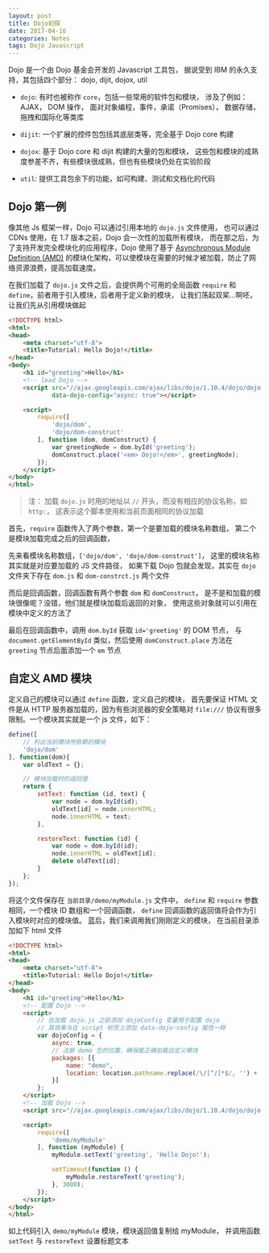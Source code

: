 ```yaml
---
layout: post
title: Dojo初探
date: 2017-04-16
categories: Notes
tags: Dojo Javascript
---
```


Dojo 是一个由 Dojo 基金会开发的 Javascript 工具包，
据说受到 IBM 的永久支持，其包括四个部分： dojo, dijit, dojox, util

 - `dojo`: 有时也被称作 `core`，包括一些常用的软件包和模块，
 涉及了例如： AJAX， DOM 操作， 面对对象编程，事件，承诺（Promises），
 数据存储，拖拽和国际化等类库  

 - `dijit`: 一个扩展的控件包包括其底层类等，完全基于 Dojo core 构建
 
 - `dojox`: 基于 Dojo core 和 dijit 构建的大量的包和模块，
 这些包和模块的成熟度参差不齐，有些模块很成熟，但也有些模块仍处在实验阶段

 - `util`: 提供工具包余下的功能，如可构建、测试和文档化的代码

## Dojo 第一例

像其他 Js 框架一样，Dojo 可以通过引用本地的 `dojo.js` 文件使用，
也可以通过 CDNs 使用，在 1.7 版本之前，Dojo 会一次性的加载所有模块，
而在那之后，为了支持开发完全模块化的应用程序，Dojo 使用了基于 
[Asynchronous Module Definition (AMD)](https://github.com/amdjs/amdjs-api/wiki/AMD)
的模块化架构，可以使模块在需要的时候才被加载，防止了网络资源浪费，提高加载速度。
  
在我们加载了 `dojo.js` 文件之后，会提供两个可用的全局函数 `require` 
和 `define`，前者用于引入模块，后者用于定义新的模块，
让我们荡起双桨...啊呸，让我们先从引用模块做起

```html
<!DOCTYPE html>
<html>
<head>
    <meta charset="utf-8">
    <title>Tutorial: Hello Dojo!</title>
</head>
<body>
    <h1 id="greeting">Hello</h1>
    <!-- load Dojo -->
    <script src="//ajax.googleapis.com/ajax/libs/dojo/1.10.4/dojo/dojo.js"
            data-dojo-config="async: true"></script>

    <script>
        require([
            'dojo/dom',
            'dojo/dom-construct'
        ], function (dom, domConstruct) {
            var greetingNode = dom.byId('greeting');
            domConstruct.place('<em> Dojo!</em>', greetingNode);
        });
    </script>
</body>
</html>
```

> 注： 加载 `dojo.js` 时用的地址以 `//` 开头，而没有相应的协议名称，如 `http:`，
> 这表示这个脚本使用和当前页面相同的协议加载

首先，`require` 函数传入了两个参数，第一个是要加载的模块名称数组，
第二个是模块加载完成之后的回调函数，
  
先来看模块名称数组，`['dojo/dom', 'dojo/dom-construct']`，
这里的模块名称其实就是对应要加载的 JS 文件路径，
如果下载 Dojo 包就会发现，其实在 `dojo` 文件夹下存在 `dom.js` 
和 `dom-constrct.js` 两个文件
  
而后是回调函数，回调函数有两个参数 `dom` 和 `domConstruct`，
是不是和加载的模块很像呢？没错，他们就是模块加载后返回的对象，
使用这些对象就可以引用在模块中定义的方法了

最后在回调函数中，调用 `dom.byId` 获取 `id='greeting'` 的 DOM 节点，
与 `document.getElementById` 类似，然后使用 `domConstruct.place` 
方法在 `greeting` 节点后面添加一个 `em` 节点

## 自定义 AMD 模块

定义自己的模块可以通过 `define` 函数，定义自己的模块，
首先要保证 HTML 文件是从 HTTP 服务器加载的，因为有些浏览器的安全策略对 
`file:///` 协议有很多限制。一个模块其实就是一个 js 文件，如下：

```javascript
define([
    // 列出当前模块所依赖的模块
    'dojo/dom'
], function(dom){
    var oldText = {};

    // 模块加载时的返回值
    return {
        setText: function (id, text) {
            var node = dom.byId(id);
            oldText[id] = node.innerHTML;
            node.innerHTML = text;
        },

        restoreText: function (id) {
            var node = dom.byId(id);
            node.innerHTML = oldText[id];
            delete oldText[id];
        }
    };
});
```

将这个文件保存在 `当前目录/demo/myModule.js` 文件中，
`define` 和 `require` 参数相同，一个模块 ID 数组和一个回调函数，
`define` 回调函数的返回值将会作为引入模块时对应的模块值。
蓝后，我们来调用我们刚刚定义的模块， 在当前目录添加如下 html 文件
  
```html
<!DOCTYPE html>
<html>
<head>
    <meta charset="utf-8">
    <title>Tutorial: Hello Dojo!</title>
</head>
<body>
    <h1 id="greeting">Hello</h1>
    <!-- 配置 Dojo -->
    <script>
        // 在加载 dojo.js 之前添加 dojoConfig 变量用于配置 dojo
        // 其效果与在 script 标签上添加 data-dojo-config 属性一样
        var dojoConfig = {
            async: true,
            // 注册 demo 包的位置，确保能正确加载自定义模块
            packages: [{
                name: "demo",
                location: location.pathname.replace(/\/[^/]*$/, '') + '/demo'
            }]
        };
    </script>
    <!-- 加载 Dojo -->
    <script src="//ajax.googleapis.com/ajax/libs/dojo/1.10.4/dojo/dojo.js"></script>

    <script>
        require([
            'demo/myModule'
        ], function (myModule) {
            myModule.setText('greeting', 'Hello Dojo!');

            setTimeout(function () {
                myModule.restoreText('greeting');
            }, 3000);
        });
    </script>
</body>
</html>
```

如上代码引入 `demo/myModule` 模块，模块返回值复制给 myModule，
并调用函数 `setText` 与 `restoreText` 设置标题文本
